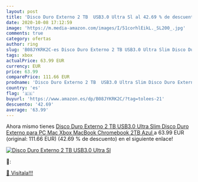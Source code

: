 ```yaml
---
layout: post
title: 'Disco Duro Externo 2 TB  USB3.0 Ultra Sl al 42.69 % de descuento'
date: 2020-10-08 17:12:59
image: 'https://m.media-amazon.com/images/I/51corhlEikL._SL200_.jpg'
comments: true
category: ofertas
author: ring
slug: 'B08JYKRK2C-es Disco Duro Externo 2 TB USB3.0 Ultra Slim Disco Duro...'
tags: xbox
actualPrice: 63.99 EUR
currency: EUR
price: 63.99
comparePrice: 111.66 EUR
prodname: 'Disco Duro Externo 2 TB  USB3.0 Ultra Slim Disco Duro Externo para PC  Mac Xbox  MacBook  Chromebook  2TB Azul '
country: 'es'
flag: '🇪🇸'
buyurl: 'https://www.amazon.es/dp/B08JYKRK2C/?tag=tolees-21'
descuento: '42.69'
average: '63.99'
---
```


Ahora mismo tienes [Disco Duro Externo 2 TB  USB3.0 Ultra Slim Disco Duro Externo para PC  Mac Xbox  MacBook  Chromebook  2TB Azul ](https://www.amazon.es/dp/B08JYKRK2C/?tag=tolees-21) a 63.99 EUR (original: 111.66 EUR) (42.69 %  de descuento) en el siguiente enlace!

[![Disco Duro Externo 2 TB  USB3.0 Ultra Sl](https://m.media-amazon.com/images/I/51corhlEikL._SL200_.jpg)](https://www.amazon.es/dp/B08JYKRK2C/?tag=tolees-21)

🔎:


[🛒 Visítala!!!](https://www.amazon.es/dp/B08JYKRK2C/?tag=tolees-21)
